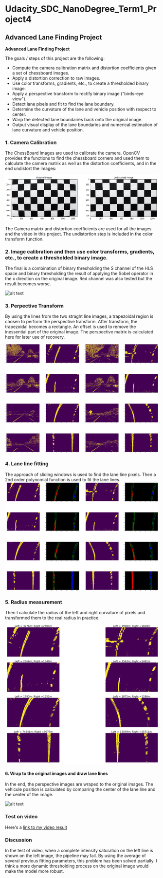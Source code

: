 # Udacity_SDC_NanoDegree_Term1_Project4
Advanced Lane Finding Project
---

**Advanced Lane Finding Project**

The goals / steps of this project are the following:

* Compute the camera calibration matrix and distortion coefficients given a set of chessboard images.
* Apply a distortion correction to raw images.
* Use color transforms, gradients, etc., to create a thresholded binary image.
* Apply a perspective transform to rectify binary image ("birds-eye view").
* Detect lane pixels and fit to find the lane boundary.
* Determine the curvature of the lane and vehicle position with respect to center.
* Warp the detected lane boundaries back onto the original image.
* Output visual display of the lane boundaries and numerical estimation of lane curvature and vehicle position.



### 1. Camera Calibration

The ChessBoard Images are used to calibrate the camera. OpenCV provides the functions to find the chessboard corners and used them to calculate the camera matrix as well as the distortion coefficients, and in the end undistort the images:

![alt text](https://github.com/chaidamu519/Udacity_SDC_NanoDegree_Term1_Project4/blob/master/chessboard.png)

The Camera matrix and distortion coefficients are used for all the images and the video in this project. The undistortion step is included in the color transform function.


### 2.  Image calibration and then use color transforms, gradients, etc., to create a thresholded binary image.

The final is a combination of binary thresholding the S channel of the HLS space and binary thresholding the result of applying the Sobel operator in the x direction on the original image. Red channel was also tested but the result becomes worse.

![alt text](https://github.com/chaidamu519/Udacity_SDC_NanoDegree_Term1_Project4/blob/master/Image_undistort_and_colorGradient.png)

### 3. Perpective Transform
By using the lines from the two straght line images, a trapezoidal region is chosen to perform the perspective transform. After transform, the trapezoidal becomes a rectangle. An offset is used to remove the inessential part of the original image. The perspective matrix is calculated here for later use of recovery. 

![alt text](https://github.com/chaidamu519/Udacity_SDC_NanoDegree_Term1_Project4/blob/master/perspective.png)


### 4. Lane line fitting
The approach of sliding windows is used to find the lane line pixels. Then a 2nd order polynomial function is used to fit the lane lines.
![alt text](https://github.com/chaidamu519/Udacity_SDC_NanoDegree_Term1_Project4/blob/master/polyfitting.png)


### 5. Radius measurement

Then I calculate the radius of the left and right curvature of pixels and transformed them to the real radius in practice.

![alt text](https://github.com/chaidamu519/Udacity_SDC_NanoDegree_Term1_Project4/blob/master/radius_calculation.png)


#### 6. Wrap to the original images and draw lane lines
In the end, the perspective images are wraped to the original images. The vehicule position is calculated by comparing the center of the lane line and the center of the image. 

![alt text](https://github.com/chaidamu519/Udacity_SDC_NanoDegree_Term1_Project4/blob/master/test_on_images.png)


### Test on video

Here's a [link to my video result](https://github.com/chaidamu519/Udacity_SDC_NanoDegree_Term1_Project4/blob/master/project_video_output.mp4)


### Discussion

In the test of video, when a complete intensity saturation on the left line is shown on the left image, the pipeline may fail. By using the average of several previous fitting parameters, this problem has been solved partially. I think a more dynamic thresholding process on the original image would make the model more robust.
  
